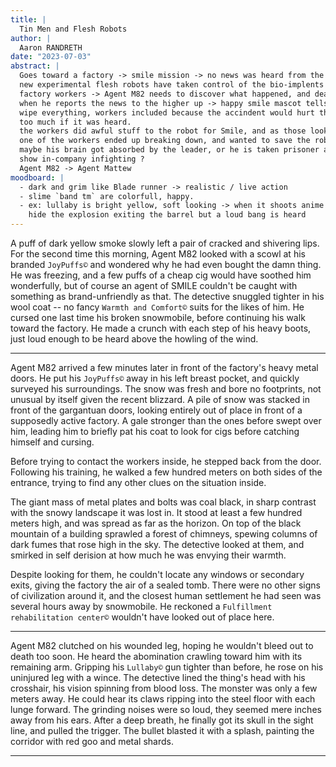 ```yaml
---
title: |
  Tin Men and Flesh Robots
author: |
  Aaron RANDRETH
date: "2023-07-03"
abstract: |
  Goes toward a factory -> smile mission -> no news was heard from the factory ->
  new experimental flesh robots have taken control of the bio-implents of the
  factory workers -> Agent M82 needs to discover what happened, and deal with it ->
  when he reports the news to the higher up -> happy smile mascot tells him to
  wipe everything, workers included because the accindent would hurt their brand
  too much if it was heard.
  the workers did awful stuff to the robot for Smile, and as those look human they are traumitised.
  one of the workers ended up breaking down, and wanted to save the robots, leading to them getting power.
  maybe his brain got absorbed by the leader, or he is taken prisoner and tortured as an exemple for revange.
  show in-company infighting ?
  Agent M82 -> Agent Mattew 
moodboard: |
  - dark and grim like Blade runner -> realistic / live action 
  - slime `band tm` are colorfull, happy.
  - ex: lullaby is bright yellow, soft looking -> when it shoots anime flowers
    hide the explosion exiting the barrel but a loud bang is heard
---
```


A puff of dark yellow smoke slowly left a pair of cracked and shivering lips.
For the second time this morning, Agent M82 looked with a scowl at his branded
`JoyPuffs©` and wondered why he had even bought the damn thing. He was freezing,
and a few puffs of a cheap cig would have soothed him wonderfully, but of course
an agent of SMILE couldn't be caught with something as brand-unfriendly as that.
The detective snuggled tighter in his wool coat -- no fancy `Warmth and
Comfort©` suits for the likes of him. He cursed one last time his broken
snowmobile, before continuing his walk toward the factory. He made a crunch with
each step of his heavy boots, just loud enough to be heard above the howling of
the wind. <!--more-->

---

Agent M82 arrived a few minutes later in front of the factory's heavy metal
doors. He put his `JoyPuffs©` away in his left breast pocket, and quickly
surveyed his surroundings. The snow was fresh and bore no footprints, not
unusual by itself given the recent blizzard. A pile of snow was stacked in front
of the gargantuan doors, looking entirely out of place in front of a supposedly
active factory. A gale stronger than the ones before swept over him, leading him
to briefly pat his coat to look for cigs before catching himself and cursing.

Before trying to contact the workers inside, he stepped back from the door.
Following his training, he walked a few hundred meters on both sides of the
entrance, trying to find any other clues on the situation inside.

The giant mass of metal plates and bolts was coal black, in sharp contrast with
the snowy landscape it was lost in. It stood at least a few hundred meters high,
and was spread as far as the horizon. On top of the black mountain of a building
sprawled a forest of chimneys, spewing columns of dark fumes that rose high in
the sky. The detective looked at them, and smirked in self derision at how much
he was envying their warmth.

Despite looking for them, he couldn't locate any windows or secondary exits,
giving the factory the air of a sealed tomb. There were no other signs of
civilization around it, and the closest human settlement he had seen was several
hours away by snowmobile. He reckoned a `Fulfillment rehabilitation center©`
wouldn't have looked out of place here. 

---

Agent M82 clutched on his wounded leg, hoping he wouldn't bleed out to death too
soon. He heard the abomination crawling toward him with its remaining arm.
Gripping his `Lullaby©` gun tighter than before, he rose on his uninjured leg
with a wince. The detective lined the thing's head with his crosshair, his
vision spinning from blood loss. The monster was only a few meters away. He
could hear its claws ripping into the steel floor with each lunge forward. The
grinding noises were so loud, they seemed mere inches away from his ears. After
a deep breath, he finally got its skull in the sight line, and pulled the
trigger. The bullet blasted it with a splash, painting the corridor with red goo
and metal shards.

---
